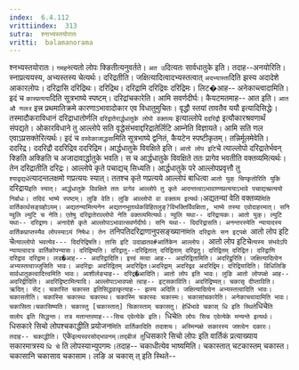 ```yaml
---
index:  6.4.112
vrittiindex:  313
sutra:  श्नाभ्यस्तयोरातः
vritti:  balamanorama 
---
```


श्नभ्यस्तयोरातः। `गमहने`त्यतो लोपः क्ङितीत्यनुवर्तते। `अत उ`दित्यतः सार्वधातुके इति। तदाह--अनयोरिति। स्नाप्रत्ययस्य, अभ्यस्तस्य चेत्यर्थः। दरिद्रतीति। जक्षित्यादित्वादभ्यस्तत्वात् `अदभ्यास्ता`दिति झस्य अदादेशे आकारलोपः। दरिद्रासि दरिद्रिथः। दरिद्रिथ। दरिद्रामि दरिद्रिवः दरिद्रिमः। लिट�आह-- अनेकाच्त्वादामिति। इदं च `कास्प्रत्यया`दिति सूत्रभाष्ये स्पष्टम्। दरिद्रांचकारेति। आमि सवर्णदीर्घः। कैयटमतमाह-- आत इति। `आत औ णलःर` इत्त्र प्रथमातिक्रमे कारणाऽभावादोकार एव विधातुमुचितः। वृद्धौ स्तयां तावतैव ययौ इत्यादिसिद्धेः। तस्मादौकराविधानं दरिद्राधातोर्णलि `दरिद्रातेरार्द्धधातुके लोपो वक्तव्यः` इत्याल्लोपे `ददरिद्रौ` इत्यौकारश्रवणार्थं संपद्यते। ओकारविधाने तु आल्लोपे सति वृद्धेसंभवाद्दरिद्रातेर्लिटि आम्नेति विज्ञायते। आमि सति णल एवाऽप्रसक्तेरित्यर्थः। इदं च `वस्वेकाजाद्धसा`मिति सूत्रभाष्ये द्वनितं, कैयटेन स्पष्टीकृतम्। तन्निर्मूलमेवेति। ददरिद्र। ददरिद्रौ ददरिद्रिव ददरिद्रिम। आर्द्धधातुके विवक्षिते इति। `आतो लोप इटि`चे त्याल्लोपो दरिद्रातेर्भवन् क्ङिति अक्ङिति च अजादावार्द्धातुके भवति। स च आर्द्धधातुके विवक्षिते ततः प्रागेव भवतीति वक्तव्यमित्यर्थः। तेन दरिद्रातीति दरिद्रः। आल्लोपे कृते पचाद्यच् सिध्यति। आर्द्धधातुके परे आल्लोपप्रवृत्तौ तु `श्याद्वद्यधे`त्यादन्तलक्षमो णप्रत्ययः स्यात्। ततश्च कृते णप्रत्यये आल्लोपं बाधित्वा `आतो युक् चिण्कृतोरिति युकि `दरिद्राय` इति स्यात्। आर्द्धधातुके विवक्षिते ततः प्रागेव आल्लोपे तु कृते आदन्तत्वाऽभावाण्णप्रत्ययाऽभावे पचाद्यच्प्रत्ययो निर्बाधः। तदिदं भाष्ये स्पष्टम्। लुङि वेति। लुङि आल्लोपो वा वक्तव्य इत्यर्थः। `अद्यतन्यां वेति वक्तव्य`मिति वार्तिकार्थसङ्ग्रहोऽयम्। अद्यतन्यामित्यनेन अद्यतनभूतार्थकविहितलुङ्?विभक्तिर्विवक्षिता, भाष्ये तस्या एवोदाहरमात्। सनि ण्वुलि ल्युटि च नेति। एतेषु दरिद्रातेराल्लोपो नेति वक्तव्यमित्यर्थः। ण्वुलि यथा-- दरिद्रायकः। आतो युक्। ल्युटि यथा-- दरिद्राणः। अनादेशे कृते आल्लोपाऽभावात्सवर्णदीर्घः। सनि यथा-- दिदरिद्रासति। अनन्तरस्येति न्यायादस्य वार्तिकप्राप्तस्यैव लोपस्याऽयं निषेधः। तेन `तनिपतिदरिद्राणानुपसङ्ख्यान`मिति दरिद्रातेः सन इट्पक्षे `आतो लोप इटि चे`त्याल्लोपो भवत्येव--- दिदरिद्रिषति। तासि इटि उदाह्मतव#आर्तिकेन आल्लोपः। `आतो लोप इटिचे` त्यस्य संभवेऽपि न्यायत्वादत्र वार्तिकोपन्यासः। दरिद्रिष्यति। दरिद्रातु--दरिद्रितात् दरिद्रिताम् दरिद्रतु। दरिद्रितम् दरिद्रित। दरिद्राणि दरिद्राव दरिद्राम। लड�आह--- अदरिद्रादिति। इत्त्वं मत्वा आह-- अदरिद्रितामिति। अदरिद्रुरिति। जक्षित्यादित्वेन अभ्यस्तत्वाज्जुसिति भावः। अदरिद्राः अदरिद्रितम् अदरिद्रित।अदरिद्राम् अदरिद्रव अदरिद्रिम। दरिद्रियादिति। विधिलिङि सार्वधातुकत्वादित्त्वमिति भावः। आशीर्लङ्याह-- दरिद्र�आदिति। आतो लोप इति भावः। लुङि आतो लोपपक्षे आह-- अदरिद्रीदिति। अदरिद्रिष्टामित्यादि। आल्लोपाऽभावपक्षे त्वाह-- इट्सकाविति। अदरिद्रिष्यत्। चकासृ दीप्ताविति। ऋदित्। सेट्। चकास्ति चकास्त इतिसिद्धवत्कृत्याह-- झस्य अदिति। जक्षित्यादित्वेन अभ्यस्तत्वादिति भावः। चकासतीति। चकास्सि चकास्थः चकास्थ। चकास्मि चकास्वः चकास्मः। चकासांचकारेति। अनेकाच्त्वादामिति भावः। चकासिता।चकासिष्यति। चकास्तु [चकास्तात्] चिकास्ताम् चकासतु। हेर्धिभावे चकास् धि इति स्थिते `धिचे`ति सलोप इति सिद्धन्तः। तत्र मतान्तरमाह---सिच एवेत्येके इति। `धिचे`ति लोपः सिच एवेत्येके मन्यन्ते इत्यर्थः। `धिसकारे सिचो लोपश्चकाद्धीति प्रयोजन`मिति वार्तिकादिति तदाशयः। अस्मिन्पक्षे सकारस्य जश्त्वेन दकारः। तदाह-- चकाद्धीति। `एके` इत्यस्वरसोद्भावनम्।तद्बीजं तु `धिसकारे सिचो लोपः इति वार्तिकं प्रत्याख्याय सकारमात्रस्य `धि चे` ति लोपस्याभ्युपगमः।तदाह-- चकाधीत्येव भाष्यमिति। चकास्तात् चटकास्तम् चकास्त। चकासानि चकासाव चकासाम। लङि अ चकास् त् इति स्थिते--


